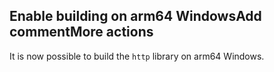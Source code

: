 ## Enable building on arm64 WindowsAdd commentMore actions

It is now possible to build the `http` library on arm64 Windows.
